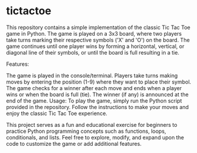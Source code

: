 # tictactoe
 This repository contains a simple implementation of the classic Tic Tac Toe game in Python. The game is played on a 3x3 board, where two players take turns marking their respective symbols ('X' and 'O') on the board. The game continues until one player wins by forming a horizontal, vertical, or diagonal line of their symbols, or until the board is full resulting in a tie.

Features:

The game is played in the console/terminal.
Players take turns making moves by entering the position (1-9) where they want to place their symbol.
The game checks for a winner after each move and ends when a player wins or when the board is full (tie).
The winner (if any) is announced at the end of the game.
Usage:
To play the game, simply run the Python script provided in the repository. Follow the instructions to make your moves and enjoy the classic Tic Tac Toe experience.

This project serves as a fun and educational exercise for beginners to practice Python programming concepts such as functions, loops, conditionals, and lists. Feel free to explore, modify, and expand upon the code to customize the game or add additional features.




